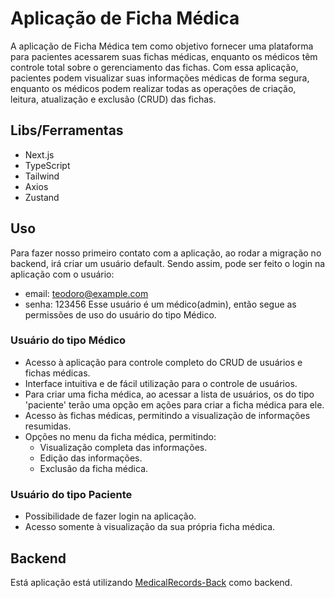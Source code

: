 # Aplicação de Ficha Médica

A aplicação de Ficha Médica tem como objetivo fornecer uma plataforma para pacientes acessarem suas fichas médicas, enquanto os médicos têm controle total sobre o gerenciamento das fichas. Com essa aplicação, pacientes podem visualizar suas informações médicas de forma segura, enquanto os médicos podem realizar todas as operações de criação, leitura, atualização e exclusão (CRUD) das fichas.

## Libs/Ferramentas

- Next.js
- TypeScript
- Tailwind
- Axios
- Zustand

## Uso
Para fazer nosso primeiro contato com a aplicação, ao rodar a migração no backend, irá criar um usuário default. Sendo assim, pode ser feito o login na aplicação com o usuário:
- email: teodoro@example.com
- senha: 123456
Esse usuário é um médico(admin), então segue as permissões de uso do usuário do tipo Médico.

### Usuário do tipo Médico
- Acesso à aplicação para controle completo do CRUD de usuários e fichas médicas.
- Interface intuitiva e de fácil utilização para o controle de usuários.
- Para criar uma ficha médica, ao acessar a lista de usuários, os do tipo 'paciente' terão uma opção em ações para criar a ficha médica para ele.
- Acesso às fichas médicas, permitindo a visualização de informações resumidas.
- Opções no menu da ficha médica, permitindo:
  - Visualização completa das informações.
  - Edição das informações.
  - Exclusão da ficha médica.

### Usuário do tipo Paciente
- Possibilidade de fazer login na aplicação.
- Acesso somente à visualização da sua própria ficha médica.

## Backend

Está aplicação está utilizando [MedicalRecords-Back](https://github.com/TeodoroRaulino/MedicalRecords-Back) como backend.
